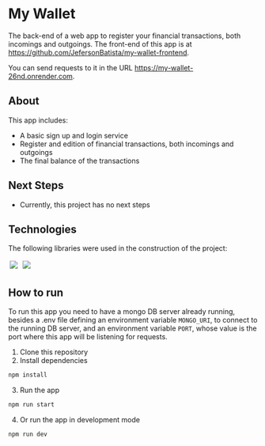 # My Wallet

The back-end of a web app to register your financial transactions, both incomings and outgoings. The front-end of this app is at https://github.com/JefersonBatista/my-wallet-frontend.

You can send requests to it in the URL https://my-wallet-26nd.onrender.com.

## About

This app includes:

- A basic sign up and login service
- Register and edition of financial transactions, both incomings and outgoings
- The final balance of the transactions

## Next Steps

- Currently, this project has no next steps

## Technologies

The following libraries were used in the construction of the project:

<div>
  <img style='margin: 3px;' src="https://img.shields.io/badge/Express.js-404D59?style=for-the-badge" />
  <img style='margin: 3px;' src="https://img.shields.io/badge/MongoDB-4EA94B?style=for-the-badge&logo=mongodb&logoColor=white" />
</div>

## How to run

To run this app you need to have a mongo DB server already running, besides a .env file defining an environment variable `MONGO_URI`, to connect to the running DB server, and an environment variable `PORT`, whose value is the port where this app will be listening for requests.

1. Clone this repository
2. Install dependencies

```bash
npm install
```

3. Run the app

```bash
npm run start
```

4. Or run the app in development mode

```bash
npm run dev
```
